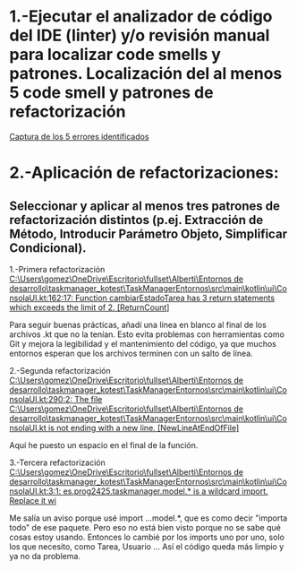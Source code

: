 # 1.-Ejecutar el analizador de código del IDE (linter) y/o revisión manual para localizar code smells y patrones. Localización del al menos 5 code smell y patrones de refactorización

[Captura de los 5 errores identificados](https://github.com/moraalees/TaskManagerEntornos/blob/Bruno/images/debug1/Captura%20de%20pantalla%202025-05-20%20205537.png)

# 2.-Aplicación de refactorizaciones:

## Seleccionar y aplicar al menos tres patrones de refactorización distintos (p.ej. Extracción de Método, Introducir Parámetro Objeto, Simplificar Condicional).

1.-Primera refactorización [C:\Users\gomez\OneDrive\Escritorio\fullset\Alberti\Entornos de desarrollo\taskmanager_kotest\TaskManagerEntornos\src\main\kotlin\ui\ConsolaUI.kt:162:17: Function cambiarEstadoTarea has 3 return statements which exceeds the limit of 2. [ReturnCount]
](https://github.com/moraalees/TaskManagerEntornos/blob/Bruno/images/debug1/Captura%20de%20pantalla%202025-05-20%20210612.png)

Para seguir buenas prácticas, añadí una línea en blanco al final de los archivos .kt que no la tenían. Esto evita problemas con herramientas como Git y mejora la legibilidad y el mantenimiento del código, ya que muchos entornos esperan que los archivos terminen con un salto de línea.

2.-Segunda refactorización [C:\Users\gomez\OneDrive\Escritorio\fullset\Alberti\Entornos de desarrollo\taskmanager_kotest\TaskManagerEntornos\src\main\kotlin\ui\ConsolaUI.kt:290:2: The file C:\Users\gomez\OneDrive\Escritorio\fullset\Alberti\Entornos de desarrollo\taskmanager_kotest\TaskManagerEntornos\src\main\kotlin\ui\ConsolaUI.kt is not ending with a new line. [NewLineAtEndOfFile] ](https://github.com/moraalees/TaskManagerEntornos/blob/Bruno/images/debug1/Captura%20de%20pantalla%202025-05-20%20211814.png)

Aquí he puesto un espacio en el final de la función.

3.-Tercera refactorización [C:\Users\gomez\OneDrive\Escritorio\fullset\Alberti\Entornos de desarrollo\taskmanager_kotest\TaskManagerEntornos\src\main\kotlin\ui\ConsolaUI.kt:3:1: es.prog2425.taskmanager.model.* is a wildcard import. Replace it wi](https://github.com/moraalees/TaskManagerEntornos/blob/Bruno/images/debug1/Captura%20de%20pantalla%202025-05-21%20153923.png)

Me salía un aviso porque usé import ...model.*, que es como decir "importa todo" de ese paquete. Pero eso no está bien visto porque no se sabe qué cosas estoy usando.
Entonces lo cambié por los imports uno por uno, solo los que necesito, como Tarea, Usuario ... Así el código queda más limpio y ya no da problema.


